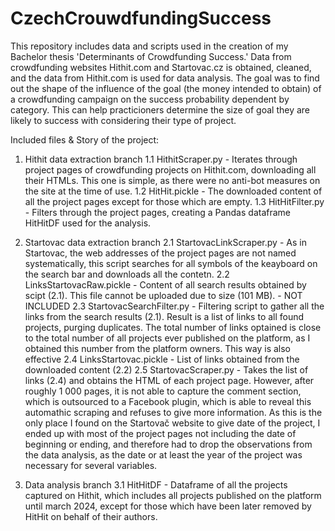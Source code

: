 # CzechCrouwdfundingSuccess
This repository includes data and scripts used in the creation of my Bachelor thesis 'Determinants of Crowdfunding Success.' Data from crowdfunding websites Hithit.com and Startovac.cz is obtained, cleaned, and the data from Hithit.com is used for data analysis. The goal was to find out the shape of the influence of the goal (the money intended to obtain) of a crowdfunding campaign on the success probability dependent by category. This can help practicioners determine the size of goal they are likely to success with considering their type of project.

Included files & Story of the project:

1. Hithit data extraction branch
  1.1 HithitScraper.py - Iterates through project pages of crowdfunding projects on Hithit.com, downloading all their HTMLs. This one is simple, as there were no anti-bot measures on the site at the time of use.
  1.2 HitHit.pickle - The downloaded content of all the project pages except for those which are empty.
  1.3 HitHitFilter.py - Filters through the project pages, creating a Pandas dataframe HitHitDF used for the analysis.
   

2. Startovac data extraction branch
  2.1   StartovacLinkScraper.py - As in Startovac, the web addresses of the project pages are not named systematically, this script searches for all symbols of the      keayboard on the search bar and downloads all the contetn.
  2.2 LinksStartovacRaw.pickle - Content of all search results obtained by scipt (2.1). This file cannot be uploaded due to size (101 MB). - NOT INCLUDED
  2.3 StartovacSearchFilter.py - Filtering script to gather all the links from the search results (2.1). Result is a list of links to all found projects, purging       duplicates. The total number of links optained is close to the total number of all projects ever published on the platform, as I obtained this number from the platform owners. This way is also effective
  2.4 LinksStartovac.pickle - List of links obtained from the downloaded content (2.2)
  2.5 StartovacScraper.py - Takes the list of links (2.4) and obtains the HTML of each project page. However, after roughly 1 000 pages, it is not able to capture the comment section, which is outsourced to a Facebook plugin, which is able to reveal this automathic scraping and refuses to give more information. As this is the only place I found on the Startovač website to give date of the project, I ended up with most of the project pages not including the date of beginning or ending, and therefore had to drop the observations from the data analysis, as the date or at least the year of the project was necessary for several variables.

3. Data analysis branch
   3.1 HitHitDF - Dataframe of all the projects captured on Hithit, which includes all projects published on the platform until march 2024, except for those which have been        later removed by HitHit on behalf of their authors.
